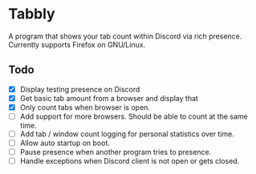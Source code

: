 # Tabbly
A program that shows your tab count within Discord via rich presence. Currently supports Firefox on GNU/Linux.

## Todo
- [x] Display testing presence on Discord
- [x] Get basic tab amount from a browser and display that
- [x] Only count tabs when browser is open.
- [ ] Add support for more browsers. Should be able to count at the same time.
- [ ] Add tab / window count logging for personal statistics over time.
- [ ] Allow auto startup on boot.
- [ ] Pause presence when another program tries to presence.
- [ ] Handle exceptions when Discord client is not open or gets closed.
